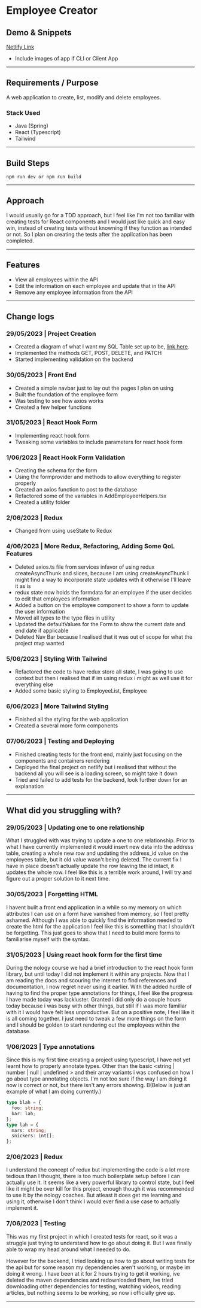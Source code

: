 # Employee Creator

## Demo & Snippets

[Netlify Link](https://friendly-yeot-5eb8d5.netlify.app/)

- Include images of app if CLI or Client App

---

## Requirements / Purpose

A web application to create, list, modify and delete employees.

### Stack Used

- Java (Spring)
- React (Typescript)
- Tailwind

---

## Build Steps

```gitBash
npm run dev or npm run build
```

---

## Approach

I would usually go for a TDD approach, but I feel like I'm not too familiar with creating tests for React components and I would just like quick and easy win, instead of creating tests without knowning if they function as intended or not. So I plan on creating the tests after the application has been completed.

---

## Features

- View all employees within the API
- Edit the information on each employee and update that in the API
- Remove any employee information from the API

---

<!-- ## Known issues

- Remaining bugs, things that have been left unfixed
- Features that are buggy / flimsy

---

## Future Goals

- What are the immediate features you'd add given more time

--- -->

## Change logs

### 29/05/2023 | Project Creation

- Created a diagram of what I want my SQL Table set up to be, [link here](https://dbdiagram.io/d/647404f07764f72fcfff053f).
- Implemented the methods GET, POST, DELETE, and PATCH
- Started implementing validation on the backend

### 30/05/2023 | Front End

- Created a simple navbar just to lay out the pages I plan on using
- Built the foundation of the employee form
- Was testing to see how axios works
- Created a few helper functions

### 31/05/2023 | React Hook Form

- Implementing react hook form
- Tweaking some variables to include parameters for react hook form

### 1/06/2023 | React Hook Form Validation

- Creating the schema for the form
- Using the formprovider and methods to allow everything to register properly
- Created an axios function to post to the database
- Refactored some of the variables in AddEmployeeHelpers.tsx
- Created a utility folder

### 2/06/2023 | Redux

- Changed from using useState to Redux

### 4/06/2023 | More Redux, Refactoring, Adding Some QoL Features

- Deleted axios.ts file from services infavor of using redux createAsyncThunk and slices, because I am using createAsyncThunk I might find a way to incorporate state updates with it otherwise I'll leave it as is
- redux state now holds the formdata for an employee if the user decides to edit that employees information
- Added a button on the employee component to show a form to update the user information
- Moved all types to the type files in utility
- Updated the defaultValues for the Form to show the current date and end date if applicable
- Deleted Nav Bar because I realised that it was out of scope for what the project mvp wanted

### 5/06/2023 | Styling With Tailwind

- Refactored the code to have redux store all state, I was going to use context but then i realised that if im using redux i might as well use it for everything else
- Added some basic styling to EmployeeList, Employee

### 6/06/2023 | More Tailwind Styling

- Finished all the styling for the web application
- Created a several more form components

### 07/06/2023 | Testing and Deploying

- Finished creating tests for the front end, mainly just focusing on the components and containers rendering
- Deployed the final project on netlify but i realised that without the backend all you will see is a loading screen, so might take it down
- Tried and failed to add tests for the backend, look further down for an explanation

---

## What did you struggling with?

### 29/05/2023 | Updating one to one relationship

What I struggled with was trying to update a one to one relationship. Prior to what I have currently implemented it would insert new data into the address table, creating a whole new row and updating the address_id value on the employees table, but it old value wasn't being deleted. The current fix I have in place doesn't actually update the row leaving the id intact, it updates the whole row. I feel like this is a terrible work around, I will try and figure out a proper solution to it next time.

### 30/05/2023 | Forgetting HTML

I havent built a front end application in a while so my memory on which attributes I can use on a form have vanished from memory, so I feel pretty ashamed. Although I was able to quickly find the information needed to create the html for the application I feel like this is something that I shouldn't be forgetting. This just goes to show that I need to build more forms to familiarise myself with the syntax.

### 31/05/2023 | Using react hook form for the first time

During the nology course we had a brief introduction to the react hook form library, but until today I did not implement it within any projects. Now that I am reading the docs and scouring the internet to find references and documentation, I now regret never using it earlier. With the added hurdle of having to find the proper type annotations for things, I feel like the progress I have made today was lackluster. Granted i did only do a couple hours today because i was busy with other things, but still if I was more familiar with it I would have felt less unproductive. But on a positive note, I feel like it is all coming together. I just need to tweak a few more things on the form and I should be golden to start rendering out the employees within the database.

### 1/06/2023 | Type annotations

Since this is my first time creating a project using typescript, I have not yet learnt how to properly annotate types. Other than the basic <string | number | null | undefined > and their array variants i was confused on how I go about type annotating objects. I'm not too sure if the way I am doing it now is correct or not, but there isn't any errors showing. B(Below is just an example of what I am doing currently.)

```typescript
type blah = {
  foo: string;
  bar: lah;
};
type lah = {
  mars: string;
  snickers: int[];
};
```

### 2/06/2023 | Redux

I understand the concept of redux but implementing the code is a lot more tedious than I thought, there is too much boilerplate setup before I can actually use it. It seems like a very powerful library to control state, but I feel like it might be over kill for this project, enough though it was recommended to use it by the nology coaches. But atleast it does get me learning and using it, otherwise I don't think I would ever find a use case to actually implement it.

### 7/06/2023 | Testing

This was my first project in which I created tests for react, so it was a struggle just trying to understand how to go about doing it. But I was finally able to wrap my head around what I needed to do.

However for the backend, I tried looking up how to go about writing tests for the api but for some reason my dependencies aren't working, or maybe im doing it wrong. I have been at it for 2 hours trying to get it working, ive deleted the maven dependencies and redownloaded them, Ive tried downloading other dependencies for testing, watching videos, reading articles, but nothing seems to be working, so now i officially give up.

---
